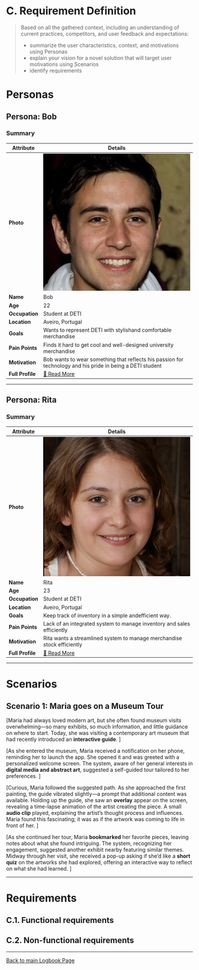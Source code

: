 
# C. Requirement Definition
>	Based on all the gathered context, including an understanding of current practices, competitors, and user feedback and expectations: 
>	- summarize the user characteristics, context, and motivations using Personas
>	- explain your vision for a novel solution that will target user motivations using Scenarios
>	- identify requirements

# Personas

## Persona: Bob
### Summary 
| Attribute        | Details                                       |
| ---------------- | --------------------------------------------- |
| **Photo**        | ![Persona Name\|100](Bob.png)                 |
| **Name**         | Bob                                           |
| **Age**          | 22                                            |
| **Occupation**   | Student at DETI                          |
| **Location**     | Aveiro, Portugal                              |
| **Goals**        | Wants  to  represent  DETI  with  stylishand comfortable merchandise        |
| **Pain Points**  | Finds  it  hard  to  get  cool  and  well-designed university merchandise   |
| **Motivation**   | Bob wants to wear something that reflects his passion for technology and his pride in being a DETI student |
| **Full Profile** | [📄 Read More](bob.md) |

---
## Persona: Rita 
### Summary 
| Attribute        | Details                                       |
| ---------------- | --------------------------------------------- |
| **Photo**        | ![Persona Name](rita.png)            |
| **Name**         | Rita                               |
| **Age**          | 23                                |
| **Occupation**   | Student at DETI                          |
| **Location**     | Aveiro, Portugal                               |
| **Goals**        | Keep track of inventory in a simple andefficient way.          |
| **Pain Points**  | Lack of an integrated system to manage inventory and sales efficiently              |
| **Motivation**   | Rita wants a streamlined system to manage merchandise stock efficiently               |
| **Full Profile** | [📄 Read More](rita.md) |

---





# Scenarios


## Scenario 1: Maria goes on a Museum Tour

[Maria had always loved modern art, but she often found museum visits overwhelming—so many exhibits, so much information, and little guidance on where to start. Today, she was visiting a contemporary art museum that had recently introduced an **interactive guide**.  ]

[As she entered the museum, Maria received a notification on her phone, reminding her to launch the app. She opened it and was greeted with a personalized welcome screen. The system, aware of her general interests in **digital media and abstract art**, suggested a self-guided tour tailored to her preferences.  ]

[Curious, Maria followed the suggested path. As she approached the first painting, the guide vibrated slightly—a prompt that additional content was available. Holding up the guide, she saw an **overlay** appear on the screen, revealing a time-lapse animation of the artist creating the piece. A small **audio clip** played, explaining the artist’s thought process and influences. Maria found this fascinating; it was as if the artwork was coming to life in front of her.  ]

[As she continued her tour, Maria **bookmarked** her favorite pieces, leaving notes about what she found intriguing. The system, recognizing her engagement, suggested another exhibit nearby featuring similar themes. Midway through her visit, she received a pop-up asking if she’d like a **short quiz** on the artworks she had explored, offering an interactive way to reflect on what she had learned.  ]

---


# Requirements





## C.1. Functional requirements


## C.2. Non-functional requirements


---
[Back to main Logbook Page](hci_logbook.md)